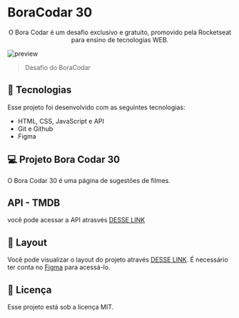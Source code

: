 # BoraCodar 30

<p align="center">
O Bora Codar é um desafio exclusivo e gratuito, promovido pela Rocketseat para ensino de tecnologias WEB. <br/>
</p>

![preview](./.github/preview.png)

> Desafio do BoraCodar

## 🚀 Tecnologias

Esse projeto foi desenvolvido com as seguintes tecnologias:

- HTML, CSS, JavaScript e API
- Git e Github
- Figma

## 💻 Projeto Bora Codar 30

O Bora Codar 30 é uma página de sugestões de filmes.

## API - TMDB

você pode acessar a API atrasvés [DESSE LINK](https://developer.themoviedb.org/docs)

## 🔖 Layout

Você pode visualizar o layout do projeto através [DESSE LINK](https://www.figma.com/community/file/1266028958590001589). É necessário ter conta no [Figma](https://figma.com) para acessá-lo.

## :memo: Licença

Esse projeto está sob a licença MIT.
